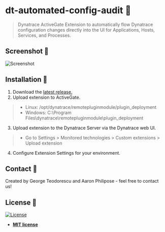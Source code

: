 # dt-automated-config-audit 📝
> Dynatrace ActiveGate Extension to automatically flow Dynatrace configuration changes directly into the UI for Applications, Hosts, Services, and Processes.

## Screenshot 📸
![Screenshot](https://github.com/geoteo/dt-automated-config-audit/blob/master/Automated%20Configuration%20Audit.png)
## Installation 🚀
1) Download the <a href="https://github.com/geoteo/dt-automated-config-audit/releases" target="_blank">latest release.</a>
2) Upload extension to ActiveGate.
> - Linux: /opt/dynatrace/remotepluginmodule/plugin_deployment
> - Windows: C:\Program Files\dynatrace\remotepluginmodule\plugin_deployment
3) Upload extension to the Dynatrace Server via the Dynatrace web UI.
> - Go to Settings > Monitored technologies > Custom extensions > Upload extension
4) Configure Extension Settings for your environment.

## Contact 🤝
Created by George Teodorescu and Aaron Philipose - feel free to contact us!

## License 🧾

[![License](http://img.shields.io/:license-mit-blue.svg?style=flat-square)](http://badges.mit-license.org)
- **[MIT license](http://opensource.org/licenses/mit-license.php)**
